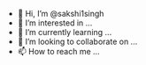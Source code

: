 - 👋 Hi, I’m @sakshi1singh
- 👀 I’m interested in ...
- 🌱 I’m currently learning ...
- 💞️ I’m looking to collaborate on ...
- 📫 How to reach me ...

<!---
sakshi1singh/sakshi1singh is a ✨ special ✨ repository because its `README.md` (this file) appears on your GitHub profile.
You can click the Preview link to take a look at your changes.
--->

